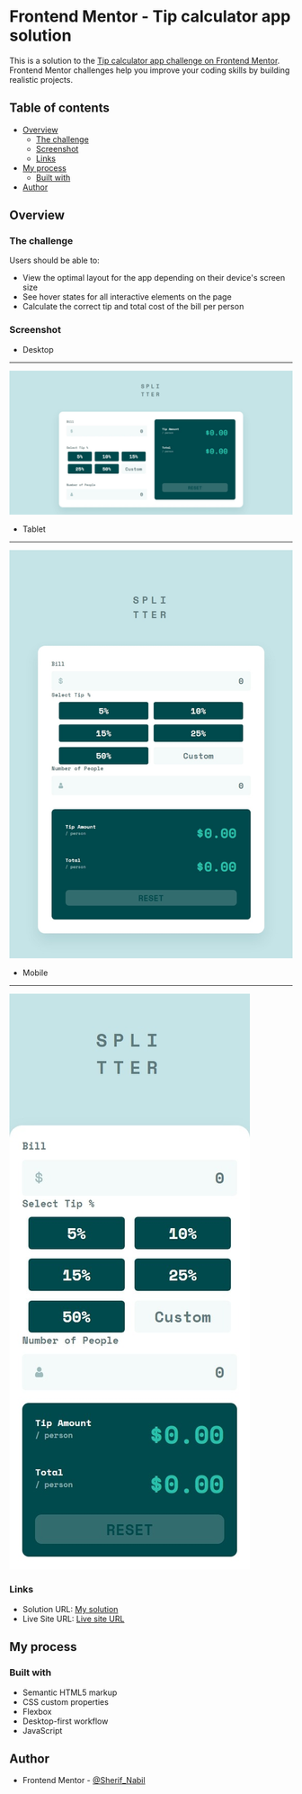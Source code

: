 # Frontend Mentor - Tip calculator app solution

This is a solution to the [Tip calculator app challenge on Frontend Mentor](https://www.frontendmentor.io/challenges/tip-calculator-app-ugJNGbJUX). Frontend Mentor challenges help you improve your coding skills by building realistic projects.

## Table of contents

- [Overview](#overview)
  - [The challenge](#the-challenge)
  - [Screenshot](#screenshot)
  - [Links](#Links)
- [My process](#my-process)
  - [Built with](#built-with)
- [Author](#author)

## Overview

### The challenge

Users should be able to:

- View the optimal layout for the app depending on their device's screen size
- See hover states for all interactive elements on the page
- Calculate the correct tip and total cost of the bill per person

### Screenshot
- Desktop
---
![](./ScreenShots/Screenshot_Desktop.jpeg)
- Tablet
---
![](./ScreenShots/Screenshot_Tablet.jpeg)
- Mobile
---
![](./ScreenShots/Screenshot_Mobile.jpeg)


### Links

- Solution URL: [My solution](https://www.frontendmentor.io/profile/Sherif-Nabil/solutions)
- Live Site URL: [Live site URL](https://sherif-nabil.github.io/Tip_calculator_app_challenge/)

## My process

### Built with

- Semantic HTML5 markup
- CSS custom properties
- Flexbox
- Desktop-first workflow
- JavaScript

## Author

- Frontend Mentor - [@Sherif_Nabil](https://www.frontendmentor.io/profile/Sherif-Nabil)